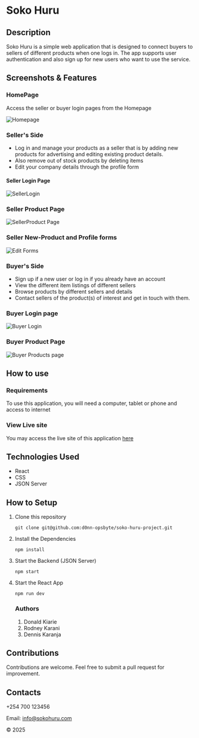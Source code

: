 # Soko Huru
## Description
Soko Huru is a simple web application that is designed to connect buyers to sellers of different products when one logs in. The app supports user authentication and also sign up for new users who want to use the service.
## Screenshots & Features
### HomePage
Access the seller or buyer login pages from the Homepage

![Homepage](./src/assets/Homepage-sokohuru.png)

### Seller's Side
- Log in and manage your products as  a seller that is by adding new products for advertising and editing existing product details.
- Also remove out of stock products by deleting items
- Edit your company details through the profile form
#### Seller Login Page
![SellerLogin](./src/assets/SellerLoginpage-sokohuru.png)
### Seller Product Page
![SellerProduct Page](./src/assets/SellerProductpage.png)
### Seller New-Product and Profile forms
![Edit Forms](./src/assets/Seller%20edit%20and%20newproduct%20form.png)
### Buyer's Side 

- Sign up if a new user or log in if you already have an account
- View the different item listings of different sellers
- Browse products by different sellers and details
- Contact sellers of the product(s) of interest and get in touch with them.
### Buyer Login page
![Buyer Login](./src/assets/Buyer%20Login.png)
### Buyer Product Page
![Buyer Products page](./src/assets/Buyer%20Productspage.png)

## How to use
### Requirements
To use this application, you will need a computer, tablet or phone and access to internet
### View Live site
You may access the live site of this application [here]()

## Technologies Used
  
  - React
  - CSS
  - JSON Server
  ## How to Setup

 1. Clone this repository
       
        git clone git@github.com:d0nn-opsbyte/soko-huru-project.git
        
 2. Install the Dependencies
     
        npm install
 3. Start the Backend (JSON Server)

        npm start   
 4. Start the React App
      
        npm run dev
   
    ### Authors

    1. Donald Kiarie
    2. Rodney Karani
    3. Dennis Karanja


 ## Contributions

 Contributions are welcome. Feel free to submit a pull request for improvement.

## Contacts

+254 700 123456

Email: info@sokohuru.com

&copy; 2025



   
    
      
    
